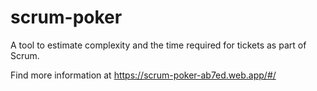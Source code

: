 # scrum-poker

A tool to estimate complexity and the time required for tickets as part of Scrum.

Find more information at <https://scrum-poker-ab7ed.web.app/#/>
